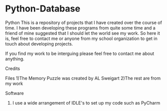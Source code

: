 # Python-Database
Python
This is a repository of projects that I have created over the course of time. I have been developing these programs from quite some time and a friend of mine suggested that I should let the world see my work. So here it is, feel free to contact me or anyone from my school organization to get in touch about developing projects. 

If you find my work to be interguing please feel free to contact me about anything.

Credits

Files
1)The Memory Puzzle was created by AL Sweigart
2)The rest are from my work

Software
1) I use a wide arrangement of IDLE's to set up my code such as PyCharm

